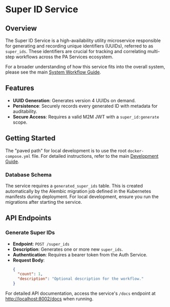 # Super ID Service

## Overview

The Super ID Service is a high-availability utility microservice responsible for generating and recording unique identifiers (UUIDs), referred to as `super_ids`. These identifiers are crucial for tracking and correlating multi-step workflows across the PA Services ecosystem.

For a broader understanding of how this service fits into the overall system, please see the main [System Workflow Guide](../../docs/system_workflow.md).

## Features

- **UUID Generation**: Generates version 4 UUIDs on demand.
- **Persistence**: Securely records every generated ID with metadata for auditability.
- **Secure Access**: Requires a valid M2M JWT with a `super_id:generate` scope.

## Getting Started

The "paved path" for local development is to use the root `docker-compose.yml` file. For detailed instructions, refer to the main [Development Guide](../../docs/development.md).

### Database Schema

The service requires a `generated_super_ids` table. This is created automatically by the Alembic migration job defined in the Kubernetes manifests during deployment. For local development, ensure you run the migrations after starting the service.

## API Endpoints

### Generate Super IDs

- **Endpoint**: `POST /super_ids`
- **Description**: Generates one or more new `super_ids`.
- **Authentication**: Requires a bearer token from the Auth Service.
- **Request Body**:
  ```json
  {
    "count": 1,
    "description": "Optional description for the workflow."
  }
  ```

For detailed API documentation, access the service's `/docs` endpoint at [http://localhost:8002/docs](http://localhost:8002/docs) when running.

